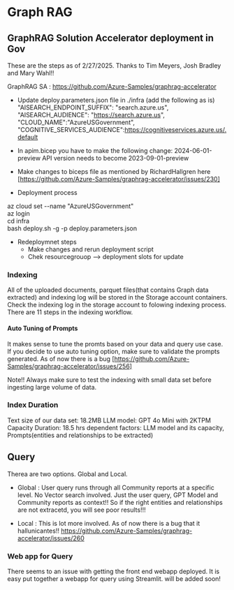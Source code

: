 # Graph RAG



## GraphRAG Solution Accelerator deployment in Gov
These are the steps as of 2/27/2025. 
Thanks to Tim Meyers, Josh Bradley and Mary Wahl!!

GraphRAG SA : https://github.com/Azure-Samples/graphrag-accelerator

- Update deploy.parameters.json file in ./infra (add the following as is)
"AISEARCH_ENDPOINT_SUFFIX": "search.azure.us",
"AISEARCH_AUDIENCE": "https://search.azure.us",
"CLOUD_NAME":"AzureUSGovernment",
"COGNITIVE_SERVICES_AUDIENCE":https://cognitiveservices.azure.us/.default

- In apim.bicep you have to make the following change:  2024-06-01-preview API version needs to become 2023-09-01-preview

- Make changes to biceps file as mentioned by RichardHallgren here [https://github.com/Azure-Samples/graphrag-accelerator/issues/230]

- Deployment process

az cloud set --name "AzureUSGovernment"     
az login    
cd infra        
bash deploy.sh -g -p deploy.parameters.json  


- Redeploymnet steps
    - Make changes and rerun deployment script
    - Chek resourcegrouop --> deployment slots for update


### Indexing 
All of the uploaded documents, parquet files(that contains Graph data extracted) and indexing log will be stored in the Storage account containers.
Check the indexing log in the storage account to folowing indexing process. There are 11 steps in the indexing workflow. 
#### Auto Tuning of Prompts
It makes sense to tune the promts based on your data and query use case. If you decide to use auto tuning option, make sure to validate the prompts generated. As of now there is a bug [https://github.com/Azure-Samples/graphrag-accelerator/issues/256]

Note!! Always make sure to test the indexing with small data set before ingesting large volume of data. 

### Index Duration

Text size of our data set: 18.2MB
LLM model: GPT 4o Mini with 2KTPM Capacity
Duration: 18.5 hrs
dependent factors: LLM model and its capacity, Prompts(entities and relationships to be extracted) 


## Query

Therea are two options. Global and Local. 
- Global : User query runs through all Community reports at a specific level. No Vector search involved. Just the user query, GPT Model and Community reports as context!! So if the right entities and relationships are not extracetd, you will see poor results!!! 

- Local : This is lot more involved. As of now there is a bug that it hallunicantes!! https://github.com/Azure-Samples/graphrag-accelerator/issues/260 

### Web app for Query
There seems to an issue with getting the front end webapp deployed. It is easy put together a webapp for query using Streamlit. 
will be added soon!
